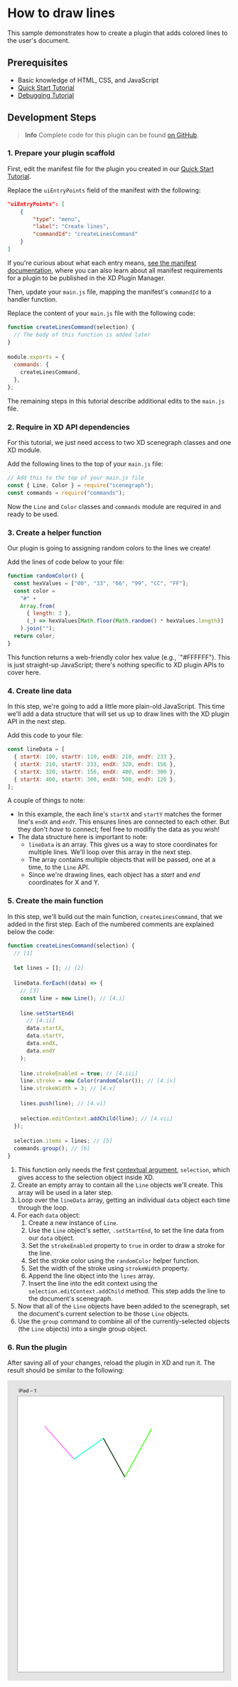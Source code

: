 # How to draw lines

This sample demonstrates how to create a plugin that adds colored lines to the user's document.

## Prerequisites

- Basic knowledge of HTML, CSS, and JavaScript
- [Quick Start Tutorial](/develop/tutorials/quick-start/)
- [Debugging Tutorial](/develop/tutorials/debugging/)

## Development Steps

> **Info**
> Complete code for this plugin can be found [on GitHub](https://github.com/AdobeXD/Plugin-Samples/tree/master/how-to-draw-lines).

### 1. Prepare your plugin scaffold

First, edit the manifest file for the plugin you created in our [Quick Start Tutorial](/develop/tutorials/quick-start/).

Replace the `uiEntryPoints` field of the manifest with the following:

```json
"uiEntryPoints": [
    {
        "type": "menu",
        "label": "Create lines",
        "commandId": "createLinesCommand"
    }
]
```

If you're curious about what each entry means, [see the manifest documentation](/develop/plugin-development/plugin-structure/manifest/), where you can also learn about all manifest requirements for a plugin to be published in the XD Plugin Manager.

Then, update your `main.js` file, mapping the manifest's `commandId` to a handler function.

Replace the content of your `main.js` file with the following code:

```js
function createLinesCommand(selection) {
  // The body of this function is added later
}

module.exports = {
  commands: {
    createLinesCommand,
  },
};
```

The remaining steps in this tutorial describe additional edits to the `main.js` file.

### 2. Require in XD API dependencies

For this tutorial, we just need access to two XD scenegraph classes and one XD module.

Add the following lines to the top of your `main.js` file:

```js
// Add this to the top of your main.js file
const { Line, Color } = require("scenegraph");
const commands = require("commands");
```

Now the `Line` and `Color` classes and `commands` module are required in and ready to be used.

### 3. Create a helper function

Our plugin is going to assigning random colors to the lines we create!

Add the lines of code below to your file:

```js
function randomColor() {
  const hexValues = ["00", "33", "66", "99", "CC", "FF"];
  const color =
    "#" +
    Array.from(
      { length: 3 },
      (_) => hexValues[Math.floor(Math.random() * hexValues.length)]
    ).join("");
  return color;
}
```

This function returns a web-friendly color hex value (e.g., `"#FFFFFF"). This is just straight-up JavaScript; there's nothing specific to XD plugin APIs to cover here.

### 4. Create line data

In this step, we're going to add a little more plain-old JavaScript. This time we'll add a data structure that will set us up to draw lines with the XD plugin API in the next step.

Add this code to your file:

```js
const lineData = [
  { startX: 100, startY: 110, endX: 210, endY: 233 },
  { startX: 210, startY: 233, endX: 320, endY: 156 },
  { startX: 320, startY: 156, endX: 400, endY: 300 },
  { startX: 400, startY: 300, endX: 500, endY: 120 },
];
```

A couple of things to note:

- In this example, the each line's `startX` and `startY` matches the former line's `endX` and `endY`. This ensures lines are connected to each other. But they don't _have_ to connect; feel free to modifiy the data as you wish!
- The data structure here is important to note:
  - `lineData` is an array. This gives us a way to store coordinates for multiple lines. We'll loop over this array in the next step.
  - The array contains multiple objects that will be passed, one at a time, to the `Line` API.
  - Since we're drawing lines, each object has a _start_ and _end_ coordinates for X and Y.

### 5. Create the main function

In this step, we'll build out the main function, `createLinesCommand`, that we added in the first step. Each of the numbered comments are explained below the code:

```js
function createLinesCommand(selection) {
  // [1]

  let lines = []; // [2]

  lineData.forEach((data) => {
    // [3]
    const line = new Line(); // [4.i]

    line.setStartEnd(
      // [4.ii]
      data.startX,
      data.startY,
      data.endX,
      data.endY
    );

    line.strokeEnabled = true; // [4.iii]
    line.stroke = new Color(randomColor()); // [4.iv]
    line.strokeWidth = 3; // [4.v]

    lines.push(line); // [4.vi]

    selection.editContext.addChild(line); // [4.vii]
  });

  selection.items = lines; // [5]
  commands.group(); // [6]
}
```

1. This function only needs the first [contextual argument](/develop/plugin-development/plugin-structure/handlers/#contextual-arguments), `selection`, which gives access to the selection object inside XD.
2. Create an empty array to contain all the `Line` objects we'll create. This array will be used in a later step.
3. Loop over the `lineData` array, getting an individual `data` object each time through the loop.
4. For each `data` object:
   1. Create a new instance of `Line`.
   1. Use the `Line` object's setter, `.setStartEnd`, to set the line data from our `data` object.
   1. Set the `strokeEnabled` property to `true` in order to draw a stroke for the line.
   1. Set the stroke color using the `randomColor` helper function.
   1. Set the width of the stroke using `strokeWidth` property.
   1. Append the line object into the `lines` array.
   1. Insert the line into the edit context using the `selection.editContext.addChild` method. This step adds the line to the document's scenegraph.
5. Now that all of the `Line` objects have been added to the scenegraph, set the document's current selection to be those `Line` objects.
6. Use the `group` command to combine all of the currently-selected objects (the `Line` objects) into a single group object.

### 6. Run the plugin

After saving all of your changes, reload the plugin in XD and run it. The result should be similar to the following:

![Created lines](../../images/lines.png)
